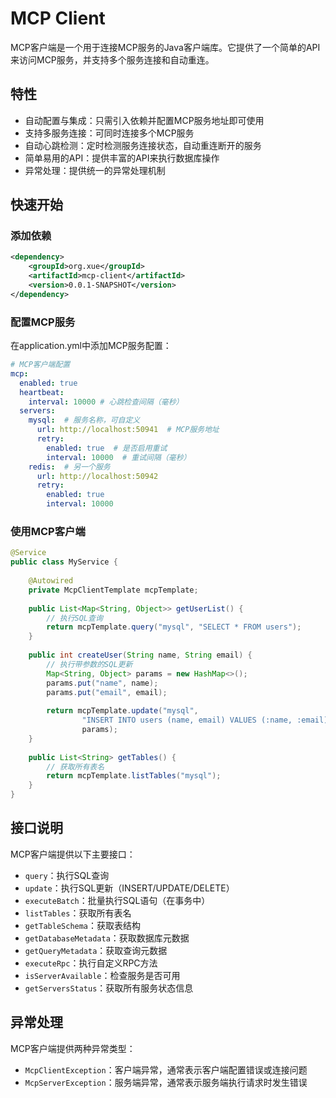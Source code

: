 # MCP Client

MCP客户端是一个用于连接MCP服务的Java客户端库。它提供了一个简单的API来访问MCP服务，并支持多个服务连接和自动重连。

## 特性

- 自动配置与集成：只需引入依赖并配置MCP服务地址即可使用
- 支持多服务连接：可同时连接多个MCP服务
- 自动心跳检测：定时检测服务连接状态，自动重连断开的服务
- 简单易用的API：提供丰富的API来执行数据库操作
- 异常处理：提供统一的异常处理机制

## 快速开始

### 添加依赖

```xml
<dependency>
    <groupId>org.xue</groupId>
    <artifactId>mcp-client</artifactId>
    <version>0.0.1-SNAPSHOT</version>
</dependency>
```

### 配置MCP服务

在application.yml中添加MCP服务配置：

```yaml
# MCP客户端配置
mcp:
  enabled: true
  heartbeat:
    interval: 10000 # 心跳检查间隔（毫秒）
  servers:
    mysql:  # 服务名称，可自定义
      url: http://localhost:50941  # MCP服务地址
      retry:
        enabled: true  # 是否启用重试
        interval: 10000  # 重试间隔（毫秒）
    redis:  # 另一个服务
      url: http://localhost:50942
      retry:
        enabled: true
        interval: 10000
```

### 使用MCP客户端

```java
@Service
public class MyService {
    
    @Autowired
    private McpClientTemplate mcpTemplate;
    
    public List<Map<String, Object>> getUserList() {
        // 执行SQL查询
        return mcpTemplate.query("mysql", "SELECT * FROM users");
    }
    
    public int createUser(String name, String email) {
        // 执行带参数的SQL更新
        Map<String, Object> params = new HashMap<>();
        params.put("name", name);
        params.put("email", email);
        
        return mcpTemplate.update("mysql", 
                "INSERT INTO users (name, email) VALUES (:name, :email)", 
                params);
    }
    
    public List<String> getTables() {
        // 获取所有表名
        return mcpTemplate.listTables("mysql");
    }
}
```

## 接口说明

MCP客户端提供以下主要接口：

- `query`：执行SQL查询
- `update`：执行SQL更新（INSERT/UPDATE/DELETE）
- `executeBatch`：批量执行SQL语句（在事务中）
- `listTables`：获取所有表名
- `getTableSchema`：获取表结构
- `getDatabaseMetadata`：获取数据库元数据
- `getQueryMetadata`：获取查询元数据
- `executeRpc`：执行自定义RPC方法
- `isServerAvailable`：检查服务是否可用
- `getServersStatus`：获取所有服务状态信息

## 异常处理

MCP客户端提供两种异常类型：

- `McpClientException`：客户端异常，通常表示客户端配置错误或连接问题
- `McpServerException`：服务端异常，通常表示服务端执行请求时发生错误